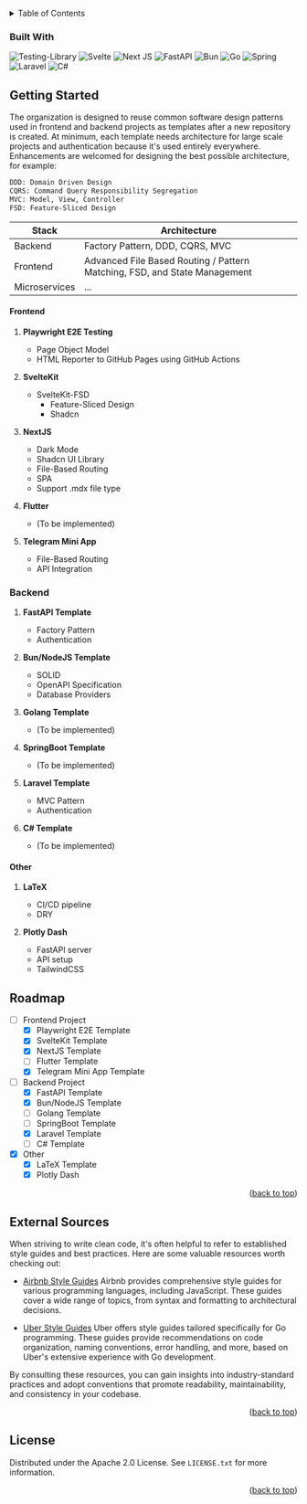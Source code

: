 <a name="readme-top"></a>

<!-- [![Contributors][contributors-shield]][contributors-url] -->
<!-- [![Forks][forks-shield]][forks-url] -->
<!-- [![Stargazers][stars-shield]][stars-url] -->

<!-- TABLE OF CONTENTS -->
<details>
  <summary>Table of Contents</summary>
  <ol>
    <li><a href="#getting-started">Getting Started</a>
      <ul>
        <li><a href="#frontend">Frontend</a></li>
        <li><a href="#backend">Backend</a></li>
        <li><a href="#other">Other</a></li>
      </ul>
    </li>
    <li><a href="#roadmap">Roadmap</a></li>
    <li><a href="#license">License</a></li>
  </ol>
</details>

### Built With

![Testing-Library](https://img.shields.io/badge/-TestingLibrary-%23E33332?style=for-the-badge&logo=testing-library&logoColor=white)
![Svelte](https://img.shields.io/badge/svelte-%23f1413d.svg?style=for-the-badge&logo=svelte&logoColor=white)
![Next JS](https://img.shields.io/badge/Next-black?style=for-the-badge&logo=next.js&logoColor=white)
![FastAPI](https://img.shields.io/badge/FastAPI-005571?style=for-the-badge&logo=fastapi)
![Bun](https://img.shields.io/badge/Bun-%23000000.svg?style=for-the-badge&logo=bun&logoColor=white)
![Go](https://img.shields.io/badge/go-%2300ADD8.svg?style=for-the-badge&logo=go&logoColor=white)
![Spring](https://img.shields.io/badge/spring-%236DB33F.svg?style=for-the-badge&logo=spring&logoColor=white)
![Laravel](https://img.shields.io/badge/laravel-%23FF2D20.svg?style=for-the-badge&logo=laravel&logoColor=white)
![C#](https://img.shields.io/badge/c%23-%23239120.svg?style=for-the-badge&logo=csharp&logoColor=white)

<!-- GETTING STARTED -->

## Getting Started

The organization is designed to reuse common software design patterns used in frontend and backend projects as templates after a new repository is created.
At minimum, each template needs architecture for large scale projects and authentication because it's used entirely everywhere.
Enhancements are welcomed for designing the best possible architecture, for example:

```bash
DDD: Domain Driven Design
CQRS: Command Query Responsibility Segregation
MVC: Model, View, Controller
FSD: Feature-Sliced Design
```

| Stack         | Architecture                                                                     |
| ------------- | ---------------------------------------------------------------------------------|
| Backend       | Factory Pattern, DDD, CQRS, MVC                                                  |
| Frontend      | Advanced File Based Routing / Pattern Matching, FSD, and State Management        | 
| Microservices | ...                                                                              |


#### Frontend

1. **Playwright E2E Testing**
   - Page Object Model
   - HTML Reporter to GitHub Pages using GitHub Actions

2. **SvelteKit**
   - SvelteKit-FSD
     - Feature-Sliced Design
     - Shadcn

3. **NextJS**
   - Dark Mode
   - Shadcn UI Library
   - File-Based Routing
   - SPA
   - Support .mdx file type

4. **Flutter**
   - (To be implemented)

5. **Telegram Mini App**
   - File-Based Routing
   - API Integration

### Backend

1. **FastAPI Template**
   - Factory Pattern
   - Authentication

2. **Bun/NodeJS Template**
   - SOLID
   - OpenAPI Specification
   - Database Providers

3. **Golang Template**
   - (To be implemented)

4. **SpringBoot Template**
   - (To be implemented)

5. **Laravel Template**
   - MVC Pattern
   - Authentication

6. **C# Template**
   - (To be implemented)

#### Other 

1. **LaTeX**
   - CI/CD pipeline
   - DRY

2. **Plotly Dash**
   - FastAPI server
   - API setup
   - TailwindCSS

<!-- ROADMAP -->

## Roadmap

- [ ] Frontend Project
  - [x] Playwright E2E Template
  - [x] SvelteKit Template
  - [x] NextJS Template
  - [ ] Flutter Template
  - [x] Telegram Mini App Template

- [ ] Backend Project
  - [x] FastAPI Template
  - [x] Bun/NodeJS Template
  - [ ] Golang Template
  - [ ] SpringBoot Template
  - [x] Laravel Template
  - [ ] C# Template

- [x] Other
  - [x] LaTeX Template
  - [x] Plotly Dash

<p align="right">(<a href="#readme-top">back to top</a>)</p>

## External Sources

When striving to write clean code, it's often helpful to refer to established style guides and best practices. Here are some valuable resources worth checking out:

- [Airbnb Style Guides](https://github.com/airbnb/javascript)
  Airbnb provides comprehensive style guides for various programming languages, including JavaScript. These guides cover a wide range of topics, from syntax and formatting to architectural decisions.

- [Uber Style Guides](https://github.com/uber-go/guide/blob/master/style.md)
  Uber offers style guides tailored specifically for Go programming. These guides provide recommendations on code organization, naming conventions, error handling, and more, based on Uber's extensive experience with Go development.

By consulting these resources, you can gain insights into industry-standard practices and adopt conventions that promote readability, maintainability, and consistency in your codebase.

<p align="right">(<a href="#readme-top">back to top</a>)</p>

<!-- LICENSE -->

## License

Distributed under the Apache 2.0 License. See `LICENSE.txt` for more information.

<p align="right">(<a href="#readme-top">back to top</a>)</p>

<!-- MARKDOWN LINKS & IMAGES -->
<!-- https://www.markdownguide.org/basic-syntax/#reference-style-links -->

[contributors-shield]: https://img.shields.io/github/contributors/shohinsan/readme.svg?style=for-the-badge
[contributors-url]: https://github.com/diego-ruben-cruz/TemplateAbyss/graphs/contributors
[forks-shield]: https://img.shields.io/github/forks/shohinsan/readme.svg?style=for-the-badge
[forks-url]: https://github.com/diego-ruben-cruz/TemplateAbyss/forks
[stars-shield]: https://img.shields.io/github/stars/shohinsan/readme.svg?style=for-the-badge
[stars-url]: https://github.com/diego-ruben-cruz/TemplateAbyss/stargazers
[issues-shield]: https://img.shields.io/github/issues/shohinsan/readme.svg?style=for-the-badge
[issues-url]: https://github.com/diego-ruben-cruz/TemplateAbyss/issues
[license-shield]: https://img.shields.io/github/license/shohinsan/readme.svg?style=for-the-badge
[license-url]: https://github.com/diego-ruben-cruz/TemplateAbyss/blob/master/LICENSE

